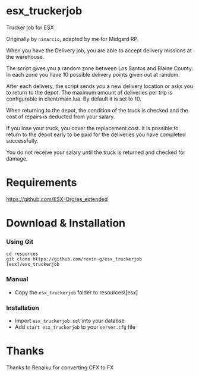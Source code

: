 # esx_truckerjob
Trucker job for ESX

Originally by `nimarcio`, adapted by me for Midgard RP.

When you have the Delivery job, you are able to accept delivery missions at the warehouse.

The script gives you a random zone between Los Santos and Blaine County.
In each zone you have 10 possible delivery points given out at random.

After each delivery, the script sends you a new delivery location or asks you to return to the depot.
The maximum amount of deliveries per trip is configurable in client/main.lua. By default it is set to 10.

When returning to the depot, the condition of the truck is checked and the cost of repairs is deducted from your salary.

If you lose your truck, you cover the replacement cost.
It is possible to return to the depot early to be paid for the deliveries you have completed successfully.

You do not receive your salary until the truck is returned and checked for damage.

# Requirements
https://github.com/ESX-Org/es_extended

# Download & Installation
### Using Git
```
cd resources
git clone https://github.com/revin-g/esx_truckerjob [esx]/esx_truckerjob
```

### Manual
- Copy the `esx_truckerjob` folder to resources\\[esx]
  
### Installation
- Import `esx_truckerjob.sql` into your databse
- Add `start esx_truckerjob` to your `server.cfg` file

# Thanks
Thanks to Renaiku for converting CFX to FX